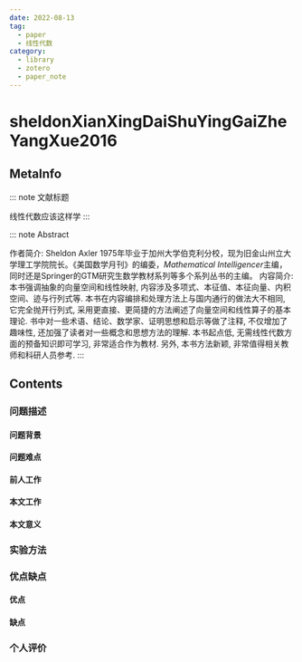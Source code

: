 ```yaml
---
date: 2022-08-13
tag:
  - paper
  - 线性代数
category:
  - library
  - zotero
  - paper_note
---
```



# sheldonXianXingDaiShuYingGaiZheYangXue2016

## MetaInfo

::: note 文献标题

 线性代数应该这样学
:::

::: note Abstract

作者简介: Sheldon Axler 1975年毕业于加州大学伯克利分校，现为旧金山州立大学理工学院院长。《美国数学月刊》的编委，*Mathematical Intelligencer*主编，同时还是Springer的GTM研究生数学教材系列等多个系列丛书的主编。 内容简介: 本书强调抽象的向量空间和线性映射, 内容涉及多项式、本征值、本征向量、内积空间、迹与行列式等. 本书在内容编排和处理方法上与国内通行的做法大不相同, 它完全抛开行列式, 采用更直接、更简捷的方法阐述了向量空间和线性算子的基本理论. 书中对一些术语、结论、数学家、证明思想和启示等做了注释, 不仅增加了趣味性, 还加强了读者对一些概念和思想方法的理解. 本书起点低, 无需线性代数方面的预备知识即可学习, 非常适合作为教材. 另外, 本书方法新颖, 非常值得相关教师和科研人员参考.
:::


## Contents

### 问题描述

#### 问题背景

#### 问题难点

#### 前人工作

#### 本文工作

#### 本文意义

### 实验方法


### 优点缺点

#### 优点

#### 缺点

### 个人评价
